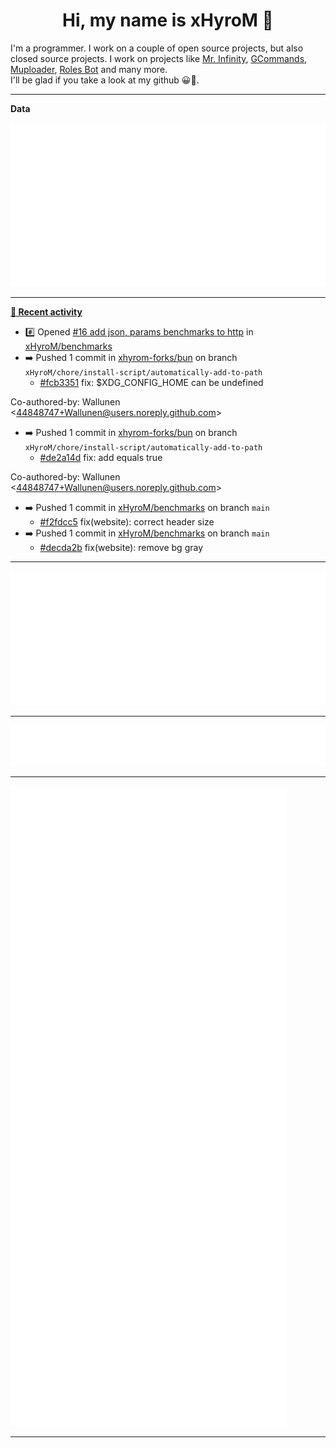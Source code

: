 <p align="center">
    <!-- <img src="https://avatars.githubusercontent.com/u/56601352" width="192" alt="hyro's pfp" /> -->
    <h1 align="center">Hi, my name is xHyroM 👋</h1>
</p>

I'm a programmer. I work on a couple of open source projects, but also closed source projects. I work on projects like [Mr. Infinity](https://discord.com/oauth2/authorize?client_id=720321585625694239&scope=bot%20applications.commands&permissions=8&redirect_uri=https://blobs.gq/imanager&prompt=consent&response_type=code), [GCommands](https://github.com/Garlic-Team/GCommands), [Muploader](https://github.com/xHyroM/Muploader), [Roles Bot](https://github.com/xHyroM/roles-bot) and many more.  
I'll be glad if you take a look at my github 😀👀.

___
**Data**

<img src="https://github.com/xHyroM/xHyroM/blob/master/.cache/base.svg">

___

**[📰 Recent activity](https://github.com/xHyroM)**
* #️⃣ Opened [#16 add json, params benchmarks to http](https://github.com/xHyroM/benchmarks/issues/16) in [xHyroM/benchmarks](https://github.com/xHyroM/benchmarks)
* ➡️ Pushed 1 commit in [xhyrom-forks/bun](https://github.com/xhyrom-forks/bun) on branch `xHyroM/chore/install-script/automatically-add-to-path`
  * [#fcb3351](https://github.com/xhyrom-forks/bun/commit/fcb3351) fix: $XDG_CONFIG_HOME can be undefined

Co-authored-by: Wallunen &lt;44848747+Wallunen@users.noreply.github.com&gt;
* ➡️ Pushed 1 commit in [xhyrom-forks/bun](https://github.com/xhyrom-forks/bun) on branch `xHyroM/chore/install-script/automatically-add-to-path`
  * [#de2a14d](https://github.com/xhyrom-forks/bun/commit/de2a14d) fix: add equals true

Co-authored-by: Wallunen &lt;44848747+Wallunen@users.noreply.github.com&gt;
* ➡️ Pushed 1 commit in [xHyroM/benchmarks](https://github.com/xHyroM/benchmarks) on branch `main`
  * [#f2fdcc5](https://github.com/xHyroM/benchmarks/commit/f2fdcc5) fix(website): correct header size
* ➡️ Pushed 1 commit in [xHyroM/benchmarks](https://github.com/xHyroM/benchmarks) on branch `main`
  * [#decda2b](https://github.com/xHyroM/benchmarks/commit/decda2b) fix(website): remove bg gray


___

<img src="https://github.com/xHyroM/xHyroM/blob/master/.cache/isocalendar.svg">

___

<img src="https://github.com/xHyroM/xHyroM/blob/master/.cache/languages.svg">

___

<img src="https://github.com/xHyroM/xHyroM/blob/master/.cache/achievements.svg">

___

